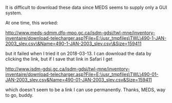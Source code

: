 It is difficult to download these data since MEDS seems to supply only a GUI system.

At one time, this worked:

http://www.meds-sdmm.dfo-mpo.gc.ca/isdm-gdsi/twl-mne/inventory-inventaire/download-telecharger.asp?File=E:\iusr_tmpfiles\TWL\490-1-JAN-2003_slev.csv\&Name=490-1-JAN-2003_slev.csv\&Size=159411

but it failed when I tried it on 2018-03-13. I can download the data by
clicking the link, but if I save that link in Safari I get

http://www.isdm-gdsi.gc.ca/isdm-gdsi/twl-mne/inventory-inventaire/download-telecharger.asp?File=E:\iusr_tmpfiles\TWL\490-01-JAN-2003_slev.csv&Name=490-01-JAN-2003_slev.csv&Size=159411

which doesn't seem to be a link I can use permanently. Thanks, MEDS, way to go, buddy.

